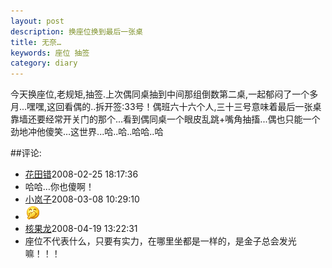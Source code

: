 ```yaml
---
layout: post
description: 换座位换到最后一张桌
title: 无奈…
keywords: 座位 抽签
category: diary
---
```

今天换座位,老规矩,抽签.上次偶同桌抽到中间那组倒数第二桌,一起郁闷了一个多月...嘿嘿,这回看偶的..拆开签:33号！偶班六十六个人,三十三号意味着最后一张桌靠墙还要经常开关门的那个...看到偶同桌一个眼皮乱跳+嘴角抽搐...偶也只能一个劲地冲他傻笑…这世界...哈..哈..哈哈..哈 


##评论:
- [花田错](http://user.qzone.qq.com/369826825)<time>2008-02-25 18:17:36</time>
- 哈哈…你也傻啊！ 
- [小岚子](http://user.qzone.qq.com/347123766)<time>2008-03-08 10:29:10</time>
- ![](/images/e120.gif)
- [核果龙](http://user.qzone.qq.com/370904740)<time>2008-04-19 13:22:31</time>
- 座位不代表什么，只要有实力，在哪里坐都是一样的，是金子总会发光嘛！！！ 
